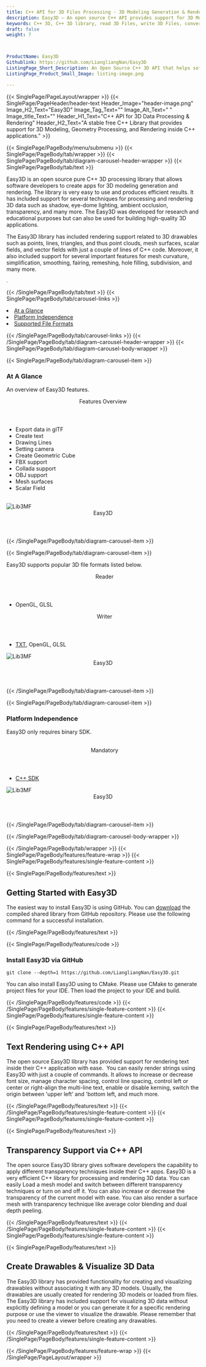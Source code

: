 ```yaml
---
title: C++ API for 3D Files Processing - 3D Modeling Generation & Rendering
description: Easy3D – An open source C++ API provides support for 3D Modeling generation, Geometry Processing, and Rendering via C++ library.
keywords: C++ 3D, C++ 3D library, read 3D Files, write 3D Files, convert 3D Files, Open Source 3D library, Render 3D files, Open Source Cpp Library, render 3D WebGL, 3D Modeling creation, read 3D Files Rendering, 3D Files Processing
draft: false
weight: 7



ProductName: Easy3D  
Githublink: https://github.com/LiangliangNan/Easy3D
ListingPage_Short_Description: An Open Source C++ 3D API that helps software developers to create apps for 3D modeling generation and rendering.
ListingPage_Product_Small_Image: listing-image.png 

---
```


{{< SinglePage/PageLayout/wrapper >}}
{{< SinglePage/PageHeader/header-text
Header_Image="header-image.png"
Image_H2_Text="Easy3D"
Image_Tag_Text=""
Image_Alt_Text=" "
Image_title_Text=""
Header_H1_Text="C++ API for 3D Data Processing & Rendering"
Header_H2_Text="A stable free C++ Library that provides support for 3D Modeling, Geometry Processing, and Rendering inside C++ applications." >}}

{{< SinglePage/PageBody/menu/submenu >}}
{{< SinglePage/PageBody/tab/wrapper >}}
{{< SinglePage/PageBody/tab/diagram-carousel-header-wrapper >}}
{{< SinglePage/PageBody/tab/text >}}



<p>Easy3D is an open source pure C++ 3D processing library that allows software developers to create apps for 3D modeling generation and rendering. The library is very easy to use and produces efficient results. It has included support for several techniques for processing and rendering 3D data such as shadow, eye-dome lighting, ambient occlusion, transparency, and many more. The Easy3D was developed for research and educational purposes but can also be used for building high-quality 3D applications.</p>
<p>The Easy3D library has included rendering support related to 3D drawables such as points, lines, triangles, and thus point clouds, mesh surfaces, scalar fields, and vector fields with just a couple of lines of C++ code. Moreover, it also included support for several important features for mesh curvature, simplification, smoothing, fairing, remeshing, hole filling, subdivision, and many more.</p>
<p><span style="font-size: 12.16px;">.</span></p>

{{< /SinglePage/PageBody/tab/text >}}
{{< SinglePage/PageBody/tab/carousel-links >}}

<li data-target="#diagramcarousel" data-slide-to="0"><a href="#">At a Glance</a></li>
<li data-target="#diagramcarousel" data-slide-to="2"><a href="#">Platform Independence</a></li>
<li data-target="#diagramcarousel" data-slide-to="1"><a class="activetab" href="#">Supported File Formats</a></li>


{{< /SinglePage/PageBody/tab/carousel-links >}}
{{< /SinglePage/PageBody/tab/diagram-carousel-header-wrapper >}}
{{< SinglePage/PageBody/tab/diagram-carousel-body-wrapper >}}

{{< SinglePage/PageBody/tab/diagram-carousel-item >}}
<h3>At A Glance</h3>
<p>An overview of Easy3D features.</p>
<div class="diagram1 d1-poi">
<div class="d1-row">
<div class="d1-col d1-right"><header>Features Overview</header>
<ul>
<li>Export data in glTF</li>
<li>Create text</li>
<li>Drawing Lines</li>
<li>Setting camera</li>
<li>Create Geometric Cube</li>
<li>FBX support</li>
<li>Collada support</li>
<li>OBJ support</li>
<li>Mesh surfaces</li>
<li>Scalar Field</li>
</ul>
</div>
<!--/left-->
<div class="d1-col d1-right"> </div>
</div>
<div class="d1-logo"><img class="bg-white" src='listing-image.png' alt="Lib3MF"><header>Easy3D</header><footer><small></small></footer></div>
<!--/logo--></div>
<!--/diagram1-->
{{< /SinglePage/PageBody/tab/diagram-carousel-item >}}

{{< SinglePage/PageBody/tab/diagram-carousel-item >}}
<p>Easy3D supports popular 3D file formats listed below.</p>
<div class="diagram1 d2  d1-poi">
<div class="d1-row">
<div class="d1-col d1-left"><header><i class="fa fa-arrows-v "> </i> Reader</header>
<ul>
<li>OpenGL, GLSL</li>
</ul>
</div>
<!--/left-->
<div class="d1-col d1-right"><header><i class="fa  fa-long-arrow-down"> </i> Writer</header>
<ul>
<li><a href="https://wiki.fileformat.com/word-processing/txt/">TXT</a>, OpenGL, GLSL</li>
</ul>
</div>
<!--/right--></div>
<!--/row-->
<div class="d1-logo"><img class="bg-white" src='listing-image.png' alt="Lib3MF"><header>Easy3D</header><footer><small></small></footer></div>
<!--/logo--></div>
<!--/diagram2-->
{{< /SinglePage/PageBody/tab/diagram-carousel-item >}}

{{< SinglePage/PageBody/tab/diagram-carousel-item >}}
<h3>Platform Independence</h3>
<p>Easy3D only requires binary SDK.</p>
<div class="diagram1 d1-poi">
<div class="d1-row">
<div class="d1-col d1-left"> </div>
<div class="d1-col d1-right"><header><i class="fa fa-cubes"> </i> Mandatory</header>
<ul>
<li><a href="https://github.com/3MFConsortium/lib3mf/releases">C++ SDK</a></li>
</ul>
</div>
<!--/left
<div class="d1-col d1-right">&nbsp;</div> --> <!--/right--></div>
<!--/row-->
<div class="d1-logo"><img class="bg-white" src='listing-image.png' alt="Lib3MF"><header>Easy3D</header><footer><small></small></footer></div>
<!--/logo--></div>
<!--/diagram2 -->
{{< /SinglePage/PageBody/tab/diagram-carousel-item >}}

{{< /SinglePage/PageBody/tab/diagram-carousel-body-wrapper >}}

{{< /SinglePage/PageBody/tab/wrapper >}}
{{< SinglePage/PageBody/features/feature-wrap >}}
{{< SinglePage/PageBody/features/single-feature-content >}}

{{< SinglePage/PageBody/features/text >}}
<h2 class="h2title">Getting Started with Easy3D</h2>
<p>The easiest way to install Easy3D is using GitHub. You can <a href="https://github.com/LiangliangNan/Easy3D/archive/master.zip">download</a> the compiled shared library from GitHub repository. Please use the following command for a successful installation. </p>
{{< /SinglePage/PageBody/features/text >}}

{{< SinglePage/PageBody/features/code >}}
<h3><strong>Install Easy3D via GitHub</strong></h3>
<pre><code class="html">git clone --depth=1 https://github.com/LiangliangNan/Easy3D.git </code></pre>

<p>You can also install Easy3D using to CMake. Please use CMake to generate project files for your IDE. Then load the project to your IDE and build.</p>

{{< /SinglePage/PageBody/features/code >}}
{{< /SinglePage/PageBody/features/single-feature-content >}}
{{< SinglePage/PageBody/features/single-feature-content >}}

{{< SinglePage/PageBody/features/text >}}
<h2 class="h2title">Text Rendering using C++ API</h2>
<p>The open source Easy3D library has provided support for rendering text inside their C++ application with ease.  You can easily render strings using Easy3D with just a couple of commands. It allows to increase or decrease font size, manage character spacing, control line spacing, control left or center or right-align the multi-line text, enable or disable kerning, switch the origin between 'upper left' and 'bottom left, and much more.</p>

{{< /SinglePage/PageBody/features/text >}}
{{< /SinglePage/PageBody/features/single-feature-content >}}
{{< SinglePage/PageBody/features/single-feature-content >}}

{{< SinglePage/PageBody/features/text >}}
<h2 class="h2title">Transparency Support via C++ API</h2>
<p>The open source Easy3D library gives software developers the capability to apply different transparency techniques inside their C++ apps. Easy3D is a very efficient C++ library for processing and rendering 3D data. You can easily Load a mesh model and switch between different transparency techniques or turn on and off it. You can also increase or decrease the transparency of the current model with ease. You can also render a surface mesh with transparency technique like average color blending and dual depth peeling.</p>

{{< /SinglePage/PageBody/features/text >}}
{{< /SinglePage/PageBody/features/single-feature-content >}}
{{< SinglePage/PageBody/features/single-feature-content >}}

{{< SinglePage/PageBody/features/text >}}
<h2 class="h2title">Create Drawables & Visualize 3D Data</h2>
<p>The Easy3D library has provided functionality for creating and visualizing drawables without associating it with any 3D models. Usually, the drawables are usually created for rendering 3D models or loaded from files. The Easy3D library has included support for visualizing 3D data without explicitly defining a model or you can generate it for a specific rendering purpose or use the viewer to visualize the drawable. Please remember that you need to create a viewer before creating any drawables.</p>

{{< /SinglePage/PageBody/features/text >}}
{{< /SinglePage/PageBody/features/single-feature-content >}}

{{< /SinglePage/PageBody/features/feature-wrap >}}
{{< /SinglePage/PageLayout/wrapper >}}
